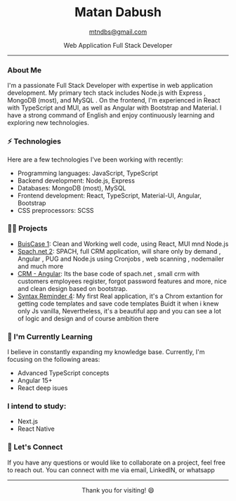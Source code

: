 

<h1 align="center"> Matan Dabush</h1>


<p align="center">
  <a href="mailto:mtndbs@gmail.com">mtndbs@gmail.com</a>
</p>

<p align="center">Web Application Full Stack Developer</p>

---

### About Me

I'm a passionate Full Stack Developer with expertise in web application development. My primary tech stack includes  Node.js with Express , MongoDB (most), and MySQL . On the frontend, I'm experienced in React with TypeScript and MUI, as well as Angular with Bootstrap and Material. I have a strong command of English and enjoy continuously learning and exploring new technologies.

### ⚡️ Technologies

Here are a few technologies I've been working with recently:

- Programming languages: JavaScript, TypeScript
- Backend development: Node.js, Express
- Databases: MongoDB (most), MySQL
- Frontend development: React, TypeScript, Material-UI, Angular, Bootstrap
- CSS preprocessors: SCSS

### 👨‍💻 Projects

- [BuisCase 1](https://github.com/mtndbs/HU_React_Final): Clean and Working well code, using React, MUI mnd Node.js
- [Spach.net 2](https://spach.net): SPACH, full CRM application, will share only by demand , Angular , PUG and Node.js using Cronjobs , web scanning , nodemailer  and much more
- [CRM - Angular](https://github.com/mtndbs/Angular_proj_crm): Its the base code of spach.net , small crm with customers employees register, forgot password features and more, nice and clean design based on bootstrap.
- [Syntax Reminder 4](https://chrome.google.com/webstore/detail/syntax-reminder/mbahaokiekfdjjmknnkckhnbmlajjaeg?hl=en): My first Real application, it's a Chrom extantion for getting code templates and save code templates Buidt it when i knew only Js vanilla, Nevertheless, it's a beautiful app and you can see a lot of logic and design and of course ambition there



### 🌱 I'm Currently Learning

I believe in constantly expanding my knowledge base. Currently, I'm focusing on the following areas:

- Advanced TypeScript concepts
- Angular 15+
- React deep isues

### I intend to study:
- Next.js
- React Native

### 💬 Let's Connect

If you have any questions or would like to collaborate on a project, feel free to reach out. You can connect with me via email, LinkedIN, or whatsapp

---

<p align="center">Thank you for visiting! 😄</p>
